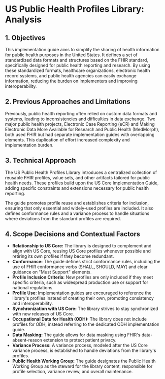 # US Public Health Profiles Library: Analysis

## 1. Objectives

This implementation guide aims to simplify the sharing of health information for public health purposes in the United States. It defines a set of standardized data formats and structures based on the FHIR standard, specifically designed for public health reporting and research. By using these standardized formats, healthcare organizations, electronic health record systems, and public health agencies can easily exchange information, reducing the burden on implementers and improving interoperability.

## 2. Previous Approaches and Limitations

Previously, public health reporting often relied on custom data formats and systems, leading to inconsistencies and difficulties in data exchange. Two major public health projects, Electronic Case Reporting (eCR) and Making Electronic Data More Available for Research and Public Health (MedMorph), both used FHIR but had separate implementation guides with overlapping elements. This duplication of effort increased complexity and implementation burden.

## 3. Technical Approach

The US Public Health Profiles Library introduces a centralized collection of reusable FHIR profiles, value sets, and other artifacts tailored for public health needs. These profiles build upon the US Core Implementation Guide, adding specific constraints and extensions necessary for public health reporting. 

The guide promotes profile reuse and establishes criteria for inclusion, ensuring that only essential and widely-used profiles are included. It also defines conformance rules and a variance process to handle situations where deviations from the standard profiles are required.

## 4. Scope Decisions and Contextual Factors

* **Relationship to US Core:** The library is designed to complement and align with US Core, reusing US Core profiles whenever possible and retiring its own profiles if they become redundant.
* **Conformance:** The guide defines strict conformance rules, including the use of FHIR conformance verbs (SHALL, SHOULD, MAY) and clear guidance on "Must Support" elements.
* **Profile Inclusion Criteria:** New profiles are only included if they meet specific criteria, such as widespread production use or support for national regulations.
* **Profile Use:** Implementation guides are encouraged to reference the library's profiles instead of creating their own, promoting consistency and interoperability.
* **Synchronization with US Core:** The library strives to stay synchronized with new releases of US Core.
* **Occupational Data for Health (ODH):** The library does not include profiles for ODH, instead referring to the dedicated ODH implementation guide.
* **Data Masking:** The guide allows for data masking using FHIR's data-absent-reason extension to protect patient privacy.
* **Variance Process:** A variance process, modeled after the US Core variance process, is established to handle deviations from the library's profiles.
* **Public Health Working Group:** The guide designates the Public Health Working Group as the steward for the library content, responsible for profile selection, variance review, and overall maintenance. 
